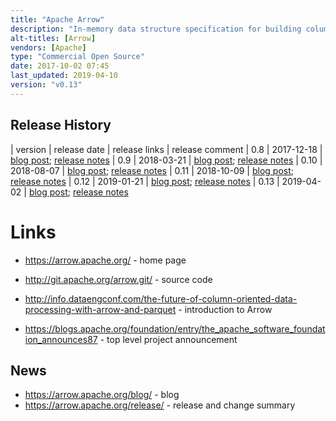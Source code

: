 ```yaml
---
title: "Apache Arrow"
description: "In-memory data structure specification for building columnar based data systems. Provides a standard interchange format to allow sharing of data between processes on a node without the overhead of moving or transforming the data, permits O(1) random access and has the ability to represent both flat relational structures and complex hierarchical nested data. Data is organised using a columnar structure memory-layout making it cache efficient for analytical workloads (which typically group all data relevant to a column operation together) and allows execution engines to take advantage of modern CPU SIMD (Single Instruction Multiple Data) instructions which work on multiple data values simultaneously in a single CPU clock cycle. Supports Java, C, C++, JavaScript, Python, Go, Ruby and Rust.  Seeded from the Apache Drill project and promoted directly to a top level Apache project in February 2016 followed by an initial 0.1 release in October 2016. Used in a range of other projects including Drill, Spark, Impala, Kudu, Pandas and others. Has not yet reached a v1.0 milestone, but is still under active development with a range of contributors from a number of other Apache and non-Apache data projects."
alt-titles: [Arrow]
vendors: [Apache]
type: "Commercial Open Source"
date: 2017-10-02 07:45
last_updated: 2019-04-10
version: "v0.13"
---
```

## Release History

| version | release date | release links | release comment
| 0.8 | 2017-12-18 | [blog post](https://arrow.apache.org/blog/2017/12/18/0.8.0-release/); [release notes](https://arrow.apache.org/release/0.8.0.html)
| 0.9 | 2018-03-21 | [blog post](https://arrow.apache.org/blog/2018/03/22/0.9.0-release/); [release notes](https://arrow.apache.org/release/0.9.0.html)
| 0.10 | 2018-08-07 | [blog post](https://arrow.apache.org/blog/2018/08/07/0.10.0-release/); [release notes](https://arrow.apache.org/release/0.10.0.html)
| 0.11 | 2018-10-09 | [blog post](https://arrow.apache.org/blog/2018/10/09/0.11.0-release/); [release notes](https://arrow.apache.org/release/0.11.0.html)
| 0.12 | 2019-01-21 | [blog post](https://arrow.apache.org/blog/2019/01/21/0.12.0-release/); [release notes](https://arrow.apache.org/release/0.12.0.html)
| 0.13 | 2019-04-02 | [blog post](https://arrow.apache.org/blog/2019/04/02/0.13.0-release/); [release notes](https://arrow.apache.org/release/0.13.0.html)

# Links

* <https://arrow.apache.org/> - home page
* <http://git.apache.org/arrow.git/> - source code

* <http://info.dataengconf.com/the-future-of-column-oriented-data-processing-with-arrow-and-parquet> - introduction to Arrow
* <https://blogs.apache.org/foundation/entry/the_apache_software_foundation_announces87> - top level project announcement

## News

* <https://arrow.apache.org/blog/> - blog
* <https://arrow.apache.org/release/> - release and change summary
